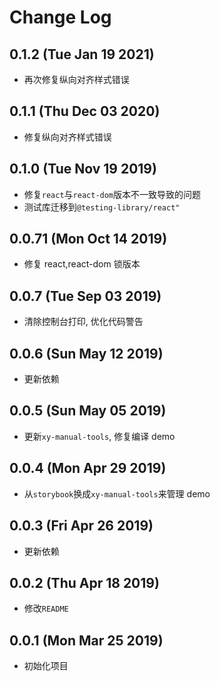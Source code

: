 # Change Log

## 0.1.2 (Tue Jan 19 2021)

- 再次修复纵向对齐样式错误

## 0.1.1 (Thu Dec 03 2020)

- 修复纵向对齐样式错误

## 0.1.0 (Tue Nov 19 2019)

- 修复`react`与`react-dom`版本不一致导致的问题
- 测试库迁移到`@testing-library/react"`

## 0.0.71 (Mon Oct 14 2019)

- 修复 react,react-dom 锁版本

## 0.0.7 (Tue Sep 03 2019)

- 清除控制台打印, 优化代码警告

## 0.0.6 (Sun May 12 2019)

- 更新依赖

## 0.0.5 (Sun May 05 2019)

- 更新`xy-manual-tools`, 修复编译 demo

## 0.0.4 (Mon Apr 29 2019)

- 从`storybook`换成`xy-manual-tools`来管理 demo

## 0.0.3 (Fri Apr 26 2019)

- 更新依赖

## 0.0.2 (Thu Apr 18 2019)

- 修改`README`

## 0.0.1 (Mon Mar 25 2019)

- 初始化项目
